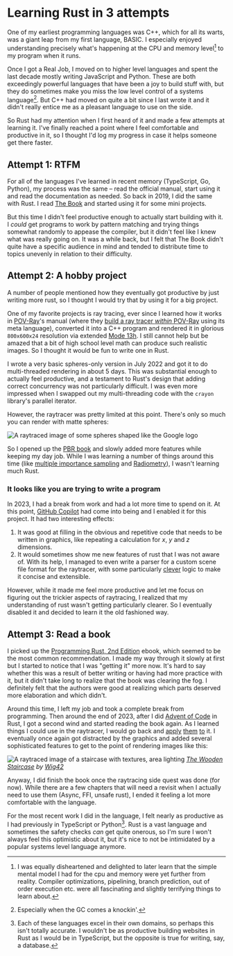 # Learning Rust in 3 attempts

One of my earliest programming languages was C++, which for all its warts, was a giant leap from my first language, BASIC. I especially enjoyed understanding precisely what's happening at the CPU and memory level[^1] to my program when it runs.

Once I got a Real Job, I moved on to higher level languages and spent the last decade mostly writing JavaScript and Python. These are both exceedingly powerful languages that have been a joy to build stuff with, but they do sometimes make you miss the low level control of a systems language[^2]. But C++ had moved on quite a bit since I last wrote it and it didn't really entice me as a pleasant language to use on the side.

So Rust had my attention when I first heard of it and made a few attempts at learning it. I've finally reached a point where I feel comfortable and productive in it, so I thought I'd log my progress in case it helps someone get there faster.

## Attempt 1: RTFM

For all of the languages I've learned in recent memory (TypeScript, Go, Python), my process was the same – read the official manual, start using it and read the documentation as needed. So back in 2019, I did the same with Rust. I read [The Book](https://doc.rust-lang.org/book/) and started using it for some mini projects.

But this time I didn't feel productive enough to actually start building with it. I _could_ get programs to work by pattern matching and trying things somewhat randomly to appease the compiler, but it didn't feel like I knew what was really going on. It was a while back, but I felt that The Book didn't quite have a specific audience in mind and tended to distribute time to topics unevenly in relation to their difficulty.

## Attempt 2: A hobby project

A number of people mentioned how they eventually got productive by just writing more rust, so I thought I would try that by using it for a big project.

One of my favorite projects is ray tracing, ever since I learned how it works in [POV-Ray](https://www.povray.org/)'s manual (where they [build a ray tracer _within_ POV-Ray](https://www.povray.org/documentation/3.7.0/t2_3.html#t2_3_11) using its meta language), converted it into a C++ program and rendered it in glorious `800x600x24` resolution via extended [Mode 13h](https://en.wikipedia.org/wiki/Mode_13h). I still cannot help but be amazed that a bit of high school level math can produce such realistic images. So I thought it would be fun to write one in Rust.

I wrote a very basic spheres-only version in July 2022 and got it to do multi-threaded rendering in about 5 days. This was substantial enough to actually feel productive, and a testament to Rust's design that adding correct concurrency was not particularly difficult. I was even more impressed when I swapped out my multi-threading code with the `crayon` library's parallel iterator.

However, the raytracer was pretty limited at this point. There's only so much you can render with matte spheres:

![A raytraced image of some spheres shaped like the Google logo](/assets/raytraced-logo.png)

So I opened up the [PBR book](https://www.pbr-book.org/) and slowly added more features while keeping my day job. While I was learning a number of things around this time (like [multiple importance sampling](https://www.pbr-book.org/3ed-2018/Monte_Carlo_Integration/Importance_Sampling#MultipleImportanceSampling) and [Radiometry](https://www.pbr-book.org/3ed-2018/Color_and_Radiometry/Radiometry)), I wasn't learning much Rust.

### It looks like you are trying to write a program

In 2023, I had a break from work and had a lot more time to spend on it. At this point, [GitHub Copilot](https://github.com/features/copilot) had come into being and I enabled it for this project. It had two interesting effects:

1. It was good at filling in the obvious and repetitive code that needs to be written in graphics, like repeating a calculation for $x$, $y$ and $z$ dimensions.
2. It would sometimes show me new features of rust that I was not aware of.
   With its help, I managed to even write a parser for a custom scene file format for the raytracer, with some particularly [clever](https://github.com/banga/craytracer/blob/4820473911886343cc737bf0cc639e55efc89b86/src/scene_parser.rs#L724-L748) logic to make it concise and extensible.

However, while it made me feel more productive and let me focus on figuring out the trickier aspects of raytracing, I realized that my understanding of rust wasn't getting particularly clearer. So I eventually disabled it and decided to learn it the old fashioned way.

## Attempt 3: Read a book

I picked up the [Programming Rust, 2nd Edition](https://www.oreilly.com/library/view/programming-rust-2nd/9781492052586/) ebook, which seemed to be the most common recommendation. I made my way through it slowly at first but I started to notice that I was "getting it" more now. It's hard to say whether this was a result of better writing or having had more practice with it, but it didn't take long to realize that the book was clearing the fog. I definitely felt that the authors were good at realizing which parts deserved more elaboration and which didn't.

Around this time, I left my job and took a complete break from programming. Then around the end of 2023, after I did [Advent of Code](https://adventofcode.com/) in Rust, I got a second wind and started reading the book again. As I learned things I could use in the raytracer, I would go back and [apply](https://github.com/banga/craytracer/commit/9ff0d0498ad5524cd5ae4c2e16d4dcb47980a9a8) [them](https://github.com/banga/craytracer/commit/e31a0249d15c1c614d61d7b11ed83350b7accf0f) [to](https://github.com/banga/craytracer/commit/6b92724ebc8740685312d92c3d67bebda5ccabc7) it. I eventually once again got distracted by the graphics and added several sophisticated features to get to the point of rendering images like this:

![A raytraced image of a staircase with textures, area lighting](/assets/staircase.png)
_[The Wooden Staircase](https://blendswap.com/blend/14449) by [Wig42](https://blendswap.com/profile/130393)_

Anyway, I did finish the book once the raytracing side quest was done (for now). While there are a few chapters that will need a revisit when I actually need to use them (Async, FFI, unsafe rust), I ended it feeling a lot more comfortable with the language.

For the most recent work I did in the language, I felt nearly as productive as I had previously in TypeScript or Python[^3]. Rust is a vast language and sometimes the safety checks _can_ get quite onerous, so I'm sure I won't always feel this optimistic about it, but it's nice to not be intimidated by a popular systems level language anymore.

[^1]: I was equally disheartened and delighted to later learn that the simple mental model I had for the cpu and memory were yet further from reality. Compiler optimizations, pipelining, branch prediction, out of order execution etc. were all fascinating and slightly terrifying things to learn about.
[^2]: Especially when the GC comes a knockin'.
[^3]: Each of these languages excel in their own domains, so perhaps this isn't totally accurate. I wouldn't be as productive building websites in Rust as I would be in TypeScript, but the opposite is true for writing, say, a database.
